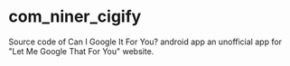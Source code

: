 com_niner_cigify
================

Source code of Can I Google It For You? android app an unofficial app for "Let Me Google That For You" website.
